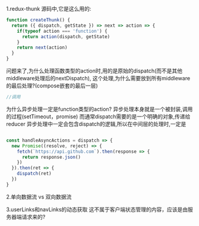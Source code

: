 1.redux-thunk 源码中,它是这么用的:
```js
function createThunk() {
  return ({ dispatch, getState }) => next => action => {
    if(typeof action === 'function') {
      return action(dispatch, getState)
    }
    return next(action)
  }
}
```

问题来了,为什么处理函数类型的action时,用的是原始的dispatch(而不是其他middleware处理后的nextDispatch),
这个处理,为什么需要放到所有middleware的最后处理?(compose嵌套的最后一层)
```js
//调用


```
为什么异步处理一定是function类型的action?
异步处理本身就是一个被封装,调用的过程(setTimeout，promise)
而通常dispatch需要的是一个明确的对象,传递给reducer
异步处理中一定会包含dispatch的逻辑,所以在中间层的处理时,一定是
```js

const handleAsyncActions = dispatch => {
  new Promise((resolve, reject) => {
    fetch(`https://api.github.com`).then(response => {
      return response.json()
    })
  }).then(ret => {
    dispatch(ret)
  })
}
```

2.单向数据流 vs 双向数据流

3.userLinks和navLinks的动态获取
这不属于客户端状态管理的内容，应该是由服务器端请求来的?
